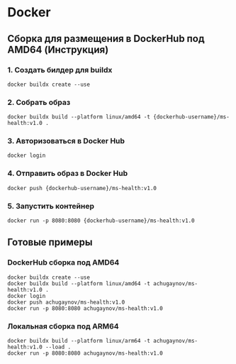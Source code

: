 # Docker

## Сборка для размещения в DockerHub под AMD64 (Инструкция)
### 1. Создать билдер для buildx
```shell
docker buildx create --use
```

### 2. Собрать образ
```shell
docker buildx build --platform linux/amd64 -t {dockerhub-username}/ms-health:v1.0 .
```

### 3. Авторизоваться в Docker Hub
```shell
docker login
```

### 4. Отправить образ в Docker Hub
```shell
docker push {dockerhub-username}/ms-health:v1.0
```

### 5. Запустить контейнер
```shell
docker run -p 8080:8080 {dockerhub-username}/ms-health:v1.0
```


## Готовые примеры
### DockerHub сборка под AMD64
```shell
docker buildx create --use
docker buildx build --platform linux/amd64 -t achugaynov/ms-health:v1.0 .
docker login
docker push achugaynov/ms-health:v1.0
docker run -p 8080:8080 achugaynov/ms-health:v1.0
```

### Локальная сборка под ARM64
```shell
docker buildx build --platform linux/arm64 -t achugaynov/ms-health:v1.0 --load .
docker run -p 8080:8080 achugaynov/ms-health:v1.0
```
